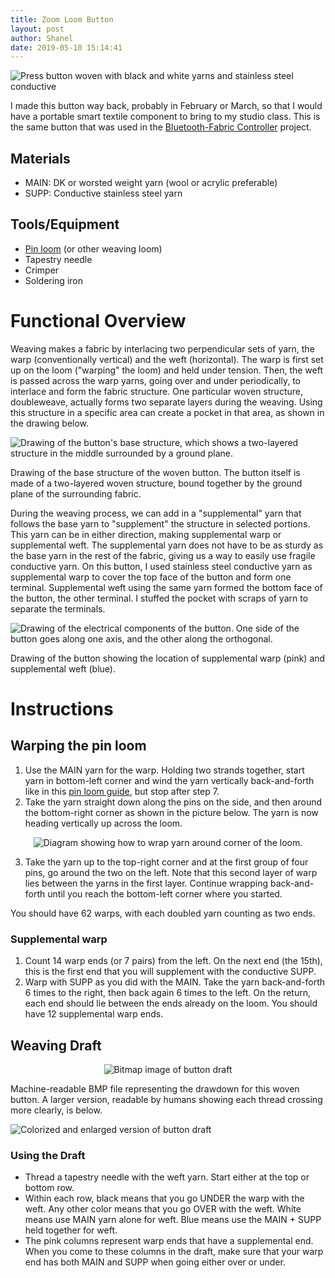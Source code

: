 ```yaml
---
title: Zoom Loom Button
layout: post
author: Shanel
date: 2019-05-10 15:14:41
---
```


![Press button woven with black and white yarns and stainless steel conductive](/assets/img/zoomButton.jpg)

I made this button way back, probably in February or March, so that I would have a portable smart textile component to bring to my studio class. This is the same button that was used in the [Bluetooth-Fabric Controller][1] project.

## Materials
* MAIN: DK or worsted weight yarn (wool or acrylic preferable)
* SUPP: Conductive stainless steel yarn

## Tools/Equipment
* [Pin loom](https://woolery.com/schacht-zoom-loom.html) (or other weaving loom) 
* Tapestry needle
* Crimper
* Soldering iron

# Functional Overview

Weaving makes a fabric by interlacing two perpendicular sets of yarn, the warp (conventionally vertical) and the weft (horizontal). The warp is first set up on the loom ("warping" the loom) and held under tension. Then, the weft is passed across the warp yarns, going over and under periodically, to interlace and form the fabric structure. One particular woven structure, doubleweave, actually forms two separate layers during the weaving. Using this structure in a specific area can create a pocket in that area, as shown in the drawing below.

![Drawing of the button's base structure, which shows a two-layered structure in the middle surrounded by a ground plane.](/projects/BTfabric/documentation/button_structure.png)

Drawing of the base structure of the woven button. The button itself is made of a two-layered woven structure, bound together by the ground plane of the surrounding fabric.

During the weaving process, we can add in a "supplemental" yarn that follows the base yarn to "supplement" the structure in selected portions. This yarn can be in either direction, making supplemental warp or supplemental weft. The supplemental yarn does not have to be as sturdy as the base yarn in the rest of the fabric, giving us a way to easily use fragile conductive yarn.  On this button, I used stainless steel conductive yarn as supplemental warp to cover the top face of the button and form one terminal. Supplemental weft using the same yarn formed the bottom face of the button, the other terminal. I stuffed the pocket with scraps of yarn to separate the terminals.

![Drawing of the electrical components of the button. One side of the button goes along one axis, and the other along the orthogonal.](/projects/BTfabric/documentation/button_conductive.png)

Drawing of the button showing the location of supplemental warp (pink) and supplemental weft (blue).

# Instructions
## Warping the pin loom
1. Use the MAIN yarn for the warp. Holding two strands together, start yarn in bottom-left corner and wind the yarn vertically back-and-forth like in this [pin loom guide][2], but stop after step 7. 
2. Take the yarn straight down along the pins on the side, and then around the bottom-right corner as shown in the picture below. The yarn is now heading vertically up across the loom.

<div align="center"><img alt="Diagram showing how to wrap yarn around corner of the loom." src="/assets/img/warping.jpg"></div>

3. Take the yarn up to the top-right corner and at the first group of four pins, go around the two on the left. Note that this second layer of warp lies between the yarns in the first layer. Continue wrapping back-and-forth until you reach the bottom-left corner where you started.

You should have 62 warps, with each doubled yarn counting as two ends.

### Supplemental warp

1. Count 14 warp ends (or 7 pairs) from the left. On the next end (the 15th), this is the first end that you will supplement with the conductive SUPP. 
2. Warp with SUPP as you did with the MAIN. Take the yarn back-and-forth 6 times to the right, then back again 6 times to the left. On the return, each end should lie between the ends already on the loom. You should have 12 supplemental warp ends.

## Weaving Draft

<div align="center"><img alt="Bitmap image of button draft" src="/assets/img/zoomButton_draft.jpg"></div>

Machine-readable BMP file representing the drawdown for this woven button. A larger version, readable by humans showing each thread crossing more clearly, is below. 

![Colorized and enlarged version of button draft](/assets/img/zoomLoom_colorized.jpg)

### Using the Draft
* Thread a tapestry needle with the weft yarn. Start either at the top or bottom row. 
* Within each row, black means that you go UNDER the warp with the weft. Any other color means that you go OVER with the weft. White means use MAIN yarn alone for weft. Blue means use the MAIN + SUPP held together for weft.
* The pink columns represent warp ends that have a supplemental end. When you come to these columns in the draft, make sure that your warp end has both MAIN and SUPP when going either over or under.


[1]: /projects/BTfabric
[2]: http://www.schachtspindle.com/pdfs/zoom-loom.pdf
